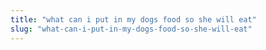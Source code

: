 ```yaml
---
title: "what can i put in my dogs food so she will eat"
slug: "what-can-i-put-in-my-dogs-food-so-she-will-eat"
---
```


